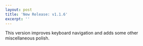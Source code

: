 ```yaml
---
layout: post
title: 'New Release: v1.1.6'
excerpt: ''
---
```


This version improves keyboard navigation and adds some other miscellaneous polish.
